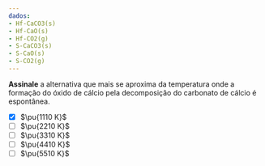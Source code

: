 ```yaml
---
dados:
- Hf-CaCO3(s)
- Hf-CaO(s)
- Hf-CO2(g)
- S-CaCO3(s)
- S-CaO(s)
- S-CO2(g)
---
```


**Assinale** a alternativa que mais se aproxima da temperatura onde a formação do óxido de cálcio pela decomposição do carbonato de cálcio é espontânea.

- [x] $\pu{1110 K}$
- [ ] $\pu{2210 K}$
- [ ] $\pu{3310 K}$
- [ ] $\pu{4410 K}$
- [ ] $\pu{5510 K}$
